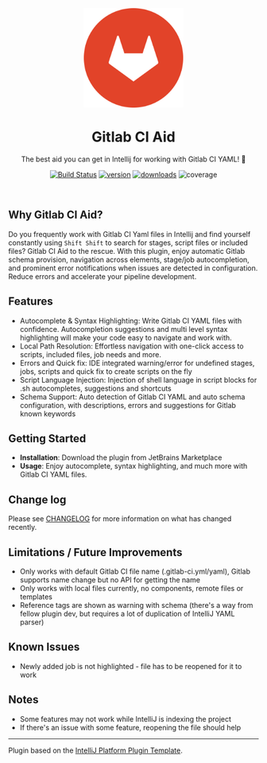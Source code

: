 
<div align="center">
    <a href="https://plugins.jetbrains.com/plugin/25859-gitlab-ci-aid">
        <img src="./src/main/resources/META-INF/pluginIcon.svg" width="200" height="200" alt="logo"/>
    </a>
</div>
<h1 align="center">Gitlab CI Aid</h1>
<p align="center">The best aid you can get in Intellij for working with Gitlab CI YAML! 🚀</p>

<p align="center">
<a href="https://actions-badge.atrox.dev/deeepamin/gitlab-ci-aid/goto?ref=main"><img alt="Build Status" src="https://img.shields.io/endpoint.svg?url=https%3A%2F%2Factions-badge.atrox.dev%2Fdeeepamin%2Fgitlab-ci-aid%2Fbadge%3Fref%3Dmain&style=flat" /></a>
<a href="https://plugins.jetbrains.com/plugin/25859-gitlab-ci-aid"><img src="https://img.shields.io/jetbrains/plugin/v/25859-gitlab-ci-aid.svg?style=flat-square" alt="version"></a>
<a href="https://plugins.jetbrains.com/plugin/25859-gitlab-ci-aid"><img src="https://img.shields.io/jetbrains/plugin/d/25859-gitlab-ci-aid.svg?style=flat-square" alt="downloads"></a>
<a><img src=".github/badges/jacoco.svg" alt="coverage"></a>
</p>
<br>

## Why Gitlab CI Aid?

<!-- Plugin description -->
Do you frequently work with Gitlab CI Yaml files in Intellij and find yourself constantly using `Shift Shift` to search 
for stages, script files or included files? Gitlab CI Aid to the rescue. With this plugin, enjoy automatic Gitlab schema 
provision, navigation across elements, stage/job autocompletion, and prominent error notifications when issues are detected 
in configuration. Reduce errors and accelerate your pipeline development.

## Features

* Autocomplete & Syntax Highlighting: Write Gitlab CI YAML files with confidence. Autocompletion suggestions and multi 
  level syntax highlighting will make your code easy to navigate and work with.
* Local Path Resolution: Effortless navigation with one-click access to scripts, included files, job needs and more.
* Errors and Quick fix: IDE integrated warning/error for undefined stages, jobs, scripts and quick fix to create scripts on the fly
* Script Language Injection: Injection of shell language in script blocks for .sh autocompletes, suggestions and shortcuts
* Schema Support: Auto detection of Gitlab CI YAML and auto schema configuration, with descriptions, errors and suggestions for Gitlab known keywords 

## Getting Started

* **Installation**: Download the plugin from JetBrains Marketplace
* **Usage**: Enjoy autocomplete, syntax highlighting, and much more with Gitlab CI YAML files.

<!-- Plugin description end -->

## Change log

Please see [CHANGELOG](CHANGELOG.md) for more information on what has changed recently.

## Limitations / Future Improvements
* Only works with default Gitlab CI file name (.gitlab-ci.yml/yaml), Gitlab supports name change but no API for getting the name
* Only works with local files currently, no components, remote files or templates
* Reference tags are shown as warning with schema (there's a way from fellow plugin dev, but requires a lot of duplication of IntelliJ YAML parser)

## Known Issues
* Newly added job is not highlighted - file has to be reopened for it to work

## Notes
* Some features may not work while IntelliJ is indexing the project
* If there's an issue with some feature, reopening the file should help 

---
Plugin based on the [IntelliJ Platform Plugin Template][template].

[template]: https://github.com/JetBrains/intellij-platform-plugin-template
[docs:plugin-description]: https://plugins.jetbrains.com/docs/intellij/plugin-user-experience.html#plugin-description-and-presentation
